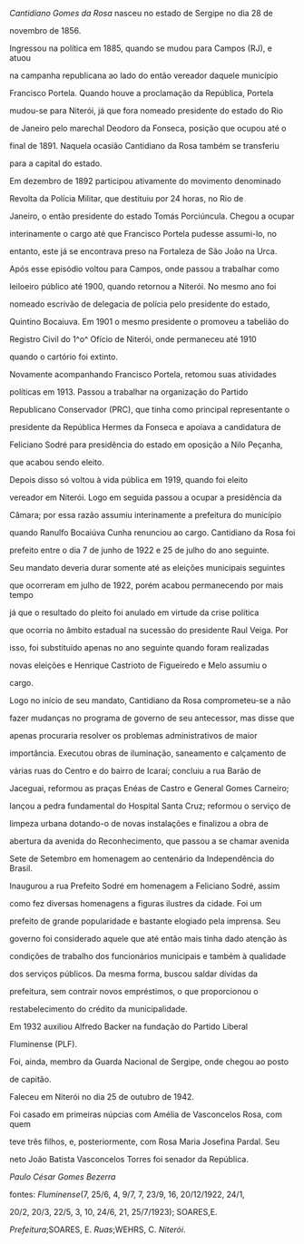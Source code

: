 

*Cantidiano Gomes da Rosa* nasceu no estado de Sergipe no dia 28 de

novembro de 1856.



Ingressou na política em 1885, quando se mudou para Campos (RJ), e atuou

na campanha republicana ao lado do então vereador daquele município

Francisco Portela. Quando houve a proclamação da República, Portela

mudou-se para Niterói, já que fora nomeado presidente do estado do Rio

de Janeiro pelo marechal Deodoro da Fonseca, posição que ocupou até o

final de 1891. Naquela ocasião Cantidiano da Rosa também se transferiu

para a capital do estado.



Em dezembro de 1892 participou ativamente do movimento denominado

Revolta da Polícia Militar, que destituiu por 24 horas, no Rio de

Janeiro, o então presidente do estado Tomás Porciúncula. Chegou a ocupar

interinamente o cargo até que Francisco Portela pudesse assumi-lo, no

entanto, este já se encontrava preso na Fortaleza de São João na Urca.



Após esse episódio voltou para Campos, onde passou a trabalhar como

leiloeiro público até 1900, quando retornou a Niterói. No mesmo ano foi

nomeado escrivão de delegacia de polícia pelo presidente do estado,

Quintino Bocaiuva. Em 1901 o mesmo presidente o promoveu a tabelião do

Registro Civil do 1^o^ Ofício de Niterói, onde permaneceu até 1910

quando o cartório foi extinto.



Novamente acompanhando Francisco Portela, retomou suas atividades

políticas em 1913. Passou a trabalhar na organização do Partido

Republicano Conservador (PRC), que tinha como principal representante o

presidente da República Hermes da Fonseca e apoiava a candidatura de

Feliciano Sodré para presidência do estado em oposição a Nilo Peçanha,

que acabou sendo eleito.



Depois disso só voltou à vida pública em 1919, quando foi eleito

vereador em Niterói. Logo em seguida passou a ocupar a presidência da

Câmara; por essa razão assumiu interinamente a prefeitura do município

quando Ranulfo Bocaiúva Cunha renunciou ao cargo. Cantidiano da Rosa foi

prefeito entre o dia 7 de junho de 1922 e 25 de julho do ano seguinte.

Seu mandato deveria durar somente até as eleições municipais seguintes

que ocorreram em julho de 1922, porém acabou permanecendo por mais tempo

já que o resultado do pleito foi anulado em virtude da crise política

que ocorria no âmbito estadual na sucessão do presidente Raul Veiga. Por

isso, foi substituído apenas no ano seguinte quando foram realizadas

novas eleições e Henrique Castrioto de Figueiredo e Melo assumiu o

cargo.



Logo no início de seu mandato, Cantidiano da Rosa comprometeu-se a não

fazer mudanças no programa de governo de seu antecessor, mas disse que

apenas procuraria resolver os problemas administrativos de maior

importância. Executou obras de iluminação, saneamento e calçamento de

várias ruas do Centro e do bairro de Icaraí; concluiu a rua Barão de

Jaceguai, reformou as praças Enéas de Castro e General Gomes Carneiro;

lançou a pedra fundamental do Hospital Santa Cruz; reformou o serviço de

limpeza urbana dotando-o de novas instalações e finalizou a obra de

abertura da avenida do Reconhecimento, que passou a se chamar avenida

Sete de Setembro em homenagem ao centenário da Independência do Brasil.

Inaugurou a rua Prefeito Sodré em homenagem a Feliciano Sodré, assim

como fez diversas homenagens a figuras ilustres da cidade. Foi um

prefeito de grande popularidade e bastante elogiado pela imprensa. Seu

governo foi considerado aquele que até então mais tinha dado atenção às

condições de trabalho dos funcionários municipais e também à qualidade

dos serviços públicos. Da mesma forma, buscou saldar dívidas da

prefeitura, sem contrair novos empréstimos, o que proporcionou o

restabelecimento do crédito da municipalidade.



Em 1932 auxiliou Alfredo Backer na fundação do Partido Liberal

Fluminense (PLF).



Foi, ainda, membro da Guarda Nacional de Sergipe, onde chegou ao posto

de capitão.



Faleceu em Niterói no dia 25 de outubro de 1942.



Foi casado em primeiras núpcias com Amélia de Vasconcelos Rosa, com quem

teve três filhos, e, posteriormente, com Rosa Maria Josefina Pardal. Seu

neto João Batista Vasconcelos Torres foi senador da República.



*Paulo César Gomes Bezerra*



fontes: *Fluminense*(7, 25/6, 4, 9/7, 7, 23/9, 16, 20/12/1922, 24/1,

20/2, 20/3, 22/5, 3, 10, 24/6, 21, 25/7/1923); SOARES,E.

*Prefeitura*;SOARES, E. *Ruas*;WEHRS, C. *Niterói*.

